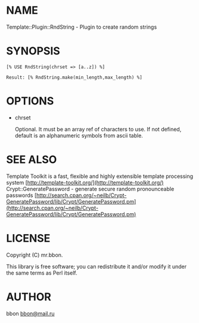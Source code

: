 # NAME

Template::Plugin::RndString - Plugin to create random strings

# SYNOPSIS

    [% USE RndString(chrset => [a..z]) %]

    Result: [% RndString.make(min_length,max_length) %]

# OPTIONS 

- chrset

    Optional. It must be an array ref of characters to use. If not defined, default is an alphanumeric symbols from ascii table.

# SEE ALSO

Template Toolkit is a fast, flexible and highly extensible template processing system [http://template-toolkit.org/](http://template-toolkit.org/)
Crypt::GeneratePassword - generate secure random pronounceable passwords [http://search.cpan.org/~neilb/Crypt-GeneratePassword/lib/Crypt/GeneratePassword.pm](http://search.cpan.org/~neilb/Crypt-GeneratePassword/lib/Crypt/GeneratePassword.pm)

# LICENSE

Copyright (C) mr.bbon.

This library is free software; you can redistribute it and/or modify
it under the same terms as Perl itself.

# AUTHOR

bbon <bbon@mail.ru>
